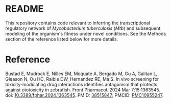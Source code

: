 # README

This repository contains code relevant to inferring the transcriptional regulatory network of _Mycobacterium tuberculosis_ (_Mtb_) and subsequent modeling of the organism's fitness under novel conditions. See the Methods section of the reference listed below for more details.

# Reference

Bustad E, Mudrock E, Nilles EM, Mcquate A, Bergado M, Gu A, Galitan L, Gleason N, Ou HC, Raible DW, Hernandez RE, Ma S. In vivo screening for toxicity-modulating drug interactions identifies antagonism that protects against ototoxicity in zebrafish. Front Pharmacol. 2024 Mar 7;15:1363545. doi: [10.3389/fphar.2024.1363545](https://doi.org/10.3389/fphar.2024.1363545). PMID: [38515847](https://pubmed.ncbi.nlm.nih.gov/38515847/); PMCID: [PMC10955247](https://pmc.ncbi.nlm.nih.gov/articles/PMC10955247).